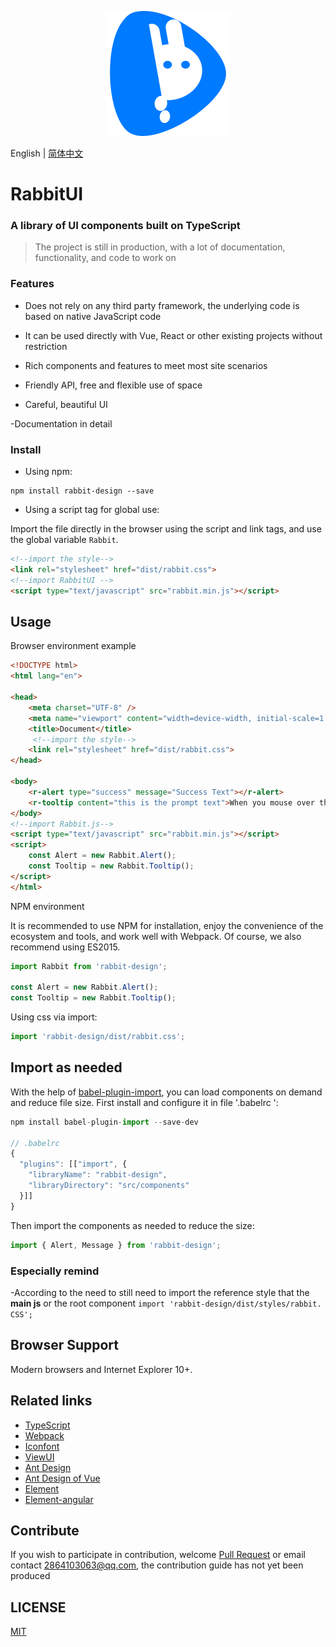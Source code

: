 <p align="center">
    <a href="https://github.com/niu-grandpa/RabbitUI">
        <img width="200" src="./assets/logo.svg">
    </a>
</p>

English | [简体中文](./README.md)

<h1>
RabbitUI
    <h3>A library of UI components built on TypeScript</h3>
</h1>

> The project is still in production, with a lot of documentation, functionality, and code to work on

### Features

- Does not rely on any third party framework, the underlying code is based on native JavaScript code

- It can be used directly with Vue, React or other existing projects without restriction

- Rich components and features to meet most site scenarios

- Friendly API, free and flexible use of space

- Careful, beautiful UI

-Documentation in detail

### Install

- Using npm:

```text
npm install rabbit-design --save
```

- Using a script tag for global use:

Import the file directly in the browser using the script and link tags, and use the global variable `Rabbit`.

```html
<!--import the style-->
<link rel="stylesheet" href="dist/rabbit.css">
<!--import RabbitUI -->
<script type="text/javascript" src="rabbit.min.js"></script>
```

## Usage

Browser environment example

```html
<!DOCTYPE html>
<html lang="en">

<head>
    <meta charset="UTF-8" />
    <meta name="viewport" content="width=device-width, initial-scale=1.0" />
    <title>Document</title>
     <!--import the style-->
    <link rel="stylesheet" href="dist/rabbit.css">
</head>
    
<body>
    <r-alert type="success" message="Success Text"></r-alert>
    <r-tooltip content="this is the prompt text">When you mouse over the text, a bubble box will appear</r-tooltip>
</body>
<!--import Rabbit.js-->
<script type="text/javascript" src="rabbit.min.js"></script>
<script>
    const Alert = new Rabbit.Alert();   
    const Tooltip = new Rabbit.Tooltip();  
</script>
</html>
```

NPM environment

It is recommended to use NPM for installation, enjoy the convenience of the ecosystem and tools, and work well with Webpack. Of course, we also recommend using ES2015.

```js
import Rabbit from 'rabbit-design';

const Alert = new Rabbit.Alert();   
const Tooltip = new Rabbit.Tooltip();  
```

Using css via import:

```js
import 'rabbit-design/dist/rabbit.css';
```

## Import as needed

With the help of [babel-plugin-import](https://github.com/ant-design/babel-plugin-import), you can load components on demand and reduce file size. First install and configure it in file '.babelrc ':

```js
npm install babel-plugin-import --save-dev

// .babelrc
{
  "plugins": [["import", {
    "libraryName": "rabbit-design",
    "libraryDirectory": "src/components"
  }]]
}
```

Then import the components as needed to reduce the size:

```js
import { Alert, Message } from 'rabbit-design';
```

### Especially remind

-According to the need to still need to import the reference style that the **main js** or the root component `import 'rabbit-design/dist/styles/rabbit. CSS';`

## Browser Support

Modern browsers and Internet Explorer 10+.

## Related links

- [TypeScript](https://www.tslang.cn/)
- [Webpack](http://webpack.github.io/)
- [Iconfont](https://www.iconfont.cn/)
- [ViewUI](https://www.iviewui.com/)
- [Ant Design](https://ant.design/index-cn)
- [Ant Design of Vue](https://2x.antdv.com/docs/vue/introduce-cn/)
- [Element](https://element.eleme.cn/)
- [Element-angular](https://element-angular.faas.ele.me/guide/install)

## Contribute

If you wish to participate in contribution, welcome [Pull Request](https://github.com/vueComponent/ant-design-vue/pulls) or email contact 2864103063@qq.com, the contribution guide has not yet been produced

## LICENSE

[MIT](https://github.com/niu-grandpa/RabbitUI/blob/master/LICENSE)
